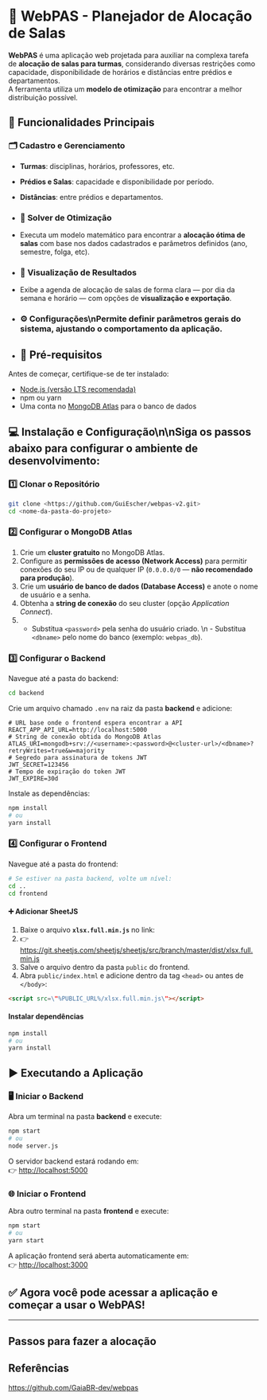 # 🏫 WebPAS - Planejador de Alocação de Salas 

**WebPAS** é uma aplicação web projetada para auxiliar na complexa tarefa de **alocação de salas para turmas**, considerando diversas restrições como capacidade, disponibilidade de horários e distâncias entre prédios e departamentos.  
A ferramenta utiliza um **modelo de otimização** para encontrar a melhor distribuição possível.

## 🚀 Funcionalidades Principais

### 🗂️ Cadastro e Gerenciamento

- **Turmas**: disciplinas, horários, professores, etc.

- **Prédios e Salas**: capacidade e disponibilidade por período.

- **Distâncias**: entre prédios e departamentos.

- ### 🧮 Solver de Otimização

- Executa um modelo matemático para encontrar a **alocação ótima de salas** com base nos dados cadastrados e parâmetros definidos (ano, semestre, folga, etc).

- ### 📅 Visualização de Resultados

- Exibe a agenda de alocação de salas de forma clara — por dia da semana e horário — com opções de **visualização e exportação**.

- ### ⚙️ Configurações\nPermite definir **parâmetros gerais do sistema**, ajustando o comportamento da aplicação.

- ## 🧰 Pré-requisitos
  
Antes de começar, certifique-se de ter instalado:

- [Node.js (versão LTS recomendada)](https://nodejs.org/)
- npm ou yarn
- Uma conta no [MongoDB Atlas](https://www.mongodb.com/cloud/atlas) para o banco de dados

## 💻 Instalação e Configuração\n\nSiga os passos abaixo para configurar o ambiente de desenvolvimento:

### 1️⃣ Clonar o Repositório

```bash
git clone <https://github.com/GuiEscher/webpas-v2.git>
cd <nome-da-pasta-do-projeto>
```

### 2️⃣ Configurar o MongoDB Atlas

1. Crie um **cluster gratuito** no MongoDB Atlas.
2. Configure as **permissões de acesso (Network Access)** para permitir conexões do seu IP ou de qualquer IP (`0.0.0.0/0` — **não recomendado para produção**).
3. Crie um **usuário de banco de dados (Database Access)** e anote o nome de usuário e a senha.
4. Obtenha a **string de conexão** do seu cluster (opção *Application Connect*).
5. - Substitua `<password>` pela senha do usuário criado.  \n   - Substitua `<dbname>` pelo nome do banco (exemplo: `webpas_db`).

### 3️⃣ Configurar o Backend

Navegue até a pasta do backend:

```bash
cd backend
```

Crie um arquivo chamado `.env` na raiz da pasta **backend** e adicione:
```env
# URL base onde o frontend espera encontrar a API
REACT_APP_API_URL=http://localhost:5000
# String de conexão obtida do MongoDB Atlas
ATLAS_URI=mongodb+srv://<username>:<password>@<cluster-url>/<dbname>?retryWrites=true&w=majority
# Segredo para assinatura de tokens JWT
JWT_SECRET=123456
# Tempo de expiração do token JWT
JWT_EXPIRE=30d
```
Instale as dependências:
```bash
npm install
# ou
yarn install
```
### 4️⃣ Configurar o Frontend
Navegue até a pasta do frontend:
```bash
# Se estiver na pasta backend, volte um nível:
cd ..
cd frontend
```
#### ➕ Adicionar SheetJS
1. Baixe o arquivo **`xlsx.full.min.js`** no link:
2.  👉 https://git.sheetjs.com/sheetjs/sheetjs/src/branch/master/dist/xlsx.full.min.js
3. Salve o arquivo dentro da pasta `public` do frontend.
4. Abra `public/index.html` e adicione dentro da tag `<head>` ou antes de `</body>`:
```html
<script src=\"%PUBLIC_URL%/xlsx.full.min.js\"></script>
```
#### Instalar dependências
```bash
npm install
# ou
yarn install
```
## ▶️ Executando a Aplicação
### 🖥️ Iniciar o Backend
Abra um terminal na pasta **backend** e execute:
```bash
npm start
# ou
node server.js
```
O servidor backend estará rodando em:  
👉 [http://localhost:5000](http://localhost:5000)
### 🌐 Iniciar o Frontend
Abra outro terminal na pasta **frontend** e execute:
```bash
npm start
# ou
yarn start
```
A aplicação frontend será aberta automaticamente em:  
👉 [http://localhost:3000](http://localhost:3000)
## ✅ Agora você pode acessar a aplicação e começar a usar o WebPAS!
---


## Passos para fazer a alocação


## Referências
https://github.com/GaiaBR-dev/webpas
